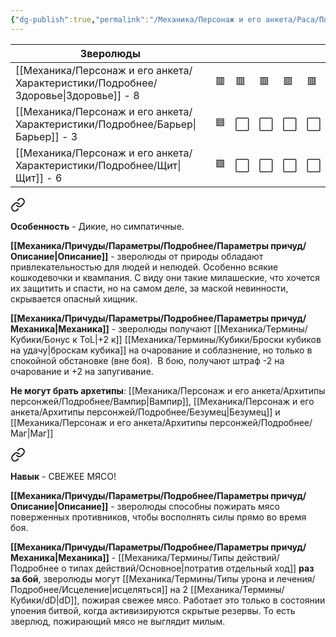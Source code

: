 ```yaml
---
{"dg-publish":true,"permalink":"/Механика/Персонаж и его анкета/Раса/Подробнее/Зверолюд/","noteIcon":"","created":"2025-08-21T13:47:52.321+03:00","updated":"2025-09-04T07:46:49.048+03:00"}
---
```




| Зверолюды   |     |     |     |     |     |
| ------------ | --- | --- | --- | --- | --- |
| [[Механика/Персонаж и его анкета/Характеристики/Подробнее/Здоровье\|Здоровье]] - 8 | 🟥  | 🟥  | 🟥  | 🟥  | 🟥 |
| [[Механика/Персонаж и его анкета/Характеристики/Подробнее/Барьер\|Барьер]] - 3   | 🟦  | ⬜️ | ⬜️ | ⬜️ | ⬜️ |
| [[Механика/Персонаж и его анкета/Характеристики/Подробнее/Щит\|Щит]] - 6      | 🟩  | ⬜️  | ⬜️ | ⬜️ | ⬜️ |



<div class="transclusion internal-embed is-loaded"><a class="markdown-embed-link" href="/Механика/Персонаж и его анкета/Особенности расы/Дикие, но симпатичные/" aria-label="Open link"><svg xmlns="http://www.w3.org/2000/svg" width="24" height="24" viewBox="0 0 24 24" fill="none" stroke="currentColor" stroke-width="2" stroke-linecap="round" stroke-linejoin="round" class="svg-icon lucide-link"><path d="M10 13a5 5 0 0 0 7.54.54l3-3a5 5 0 0 0-7.07-7.07l-1.72 1.71"></path><path d="M14 11a5 5 0 0 0-7.54-.54l-3 3a5 5 0 0 0 7.07 7.07l1.71-1.71"></path></svg></a><div class="markdown-embed">






**Особенность** - Дикие, но симпатичные. 

**[[Механика/Причуды/Параметры/Подробнее/Параметры причуд/Описание\|Описание]]** - зверолюды от природы обладают привлекательностью для людей и нелюдей. Особенно всякие кошкодевочки и квампания. С виду они такие милашеские, что хочется их защитить и спасти, но на самом деле, за маской невинности, скрывается опасный хищник. 

**[[Механика/Причуды/Параметры/Подробнее/Параметры причуд/Механика\|Механика]]** - зверолюды получают [[Механика/Термины/Кубики/Бонус к ToL\|+2 к]] [[Механика/Термины/Кубики/Броски кубиков на удачу\|броскам кубика]] на очарование и соблазнение, но только в спокойной обстановке (вне боя).  В бою, получают штраф -2 на очарование и +2 на запугивание. 

**Не могут брать архетипы**: [[Механика/Персонаж и его анкета/Архитипы персонжей/Подробнее/Вампир\|Вампир]], [[Механика/Персонаж и его анкета/Архитипы персонжей/Подробнее/Безумец\|Безумец]] и [[Механика/Персонаж и его анкета/Архитипы персонжей/Подробнее/Маг\|Маг]]

</div></div>




<div class="transclusion internal-embed is-loaded"><a class="markdown-embed-link" href="/Механика/Персонаж и его анкета/Особенности расы/СВЕЖЕЕ МЯСО!/" aria-label="Open link"><svg xmlns="http://www.w3.org/2000/svg" width="24" height="24" viewBox="0 0 24 24" fill="none" stroke="currentColor" stroke-width="2" stroke-linecap="round" stroke-linejoin="round" class="svg-icon lucide-link"><path d="M10 13a5 5 0 0 0 7.54.54l3-3a5 5 0 0 0-7.07-7.07l-1.72 1.71"></path><path d="M14 11a5 5 0 0 0-7.54-.54l-3 3a5 5 0 0 0 7.07 7.07l1.71-1.71"></path></svg></a><div class="markdown-embed">




**Навык** - СВЕЖЕЕ МЯСО!

**[[Механика/Причуды/Параметры/Подробнее/Параметры причуд/Описание\|Описание]]** - зверолюды способны пожирать мясо поверженных противников, чтобы восполнять силы прямо во время боя. 

**[[Механика/Причуды/Параметры/Подробнее/Параметры причуд/Механика\|Механика]]** - [[Механика/Термины/Типы действий/Подробнее о типах действий/Основное\|потратив отдельный ход]] **раз за бой**, зверолюды могут [[Механика/Термины/Типы урона и лечения/Подробнее/Исцеление\|исцеляться]] на 2 [[Механика/Термины/Кубики/dD\|dD]], пожирая свежее мясо. Работает это только в состоянии упоения битвой, когда активизируются скрытые резервы. То есть зверлюд, пожирающий мясо не выглядит милым.

</div></div>
